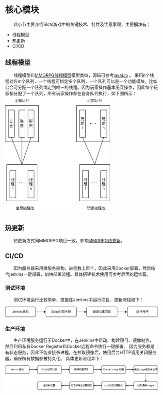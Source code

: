 # 核心模块
&emsp;&emsp;此小节主要介绍Slots游戏中的关键技术、特性及注意事项，主要模块有：
* 线程模型
* 热更新
* CI/CD


## 线程模型
&emsp;&emsp;线程模型和[MMORPG线程模型](../MMORPG项目/核心模块.md)模型类似，源码可参考[javaLib](https://github.com/jzyong/javalib/tree/main/javalib-network/src/main/java/com/jzy/javalib/network/scene) 。
采用n个线程对应m个队列，一个线程可绑定多个队列，一个队列可以是一个功能模块，比如公会可分配一个队列绑定到唯一的线程。因为玩家操作基本无互操作，因此每个玩家都分配了一个队列，所有玩家操作都在自身队列执行，如下图所示：  
![线程模型](img/slots_thread.png)

## 热更新
&emsp;&emsp;热更新方式同MMORPG项目一致，参考[MMORPG热更新](../MMORPG项目/核心模块.md)。

## CI/CD
&emsp;&emsp;因为服务器采用微服务架构，进程数上百个，因此采用Docker部署，然后结合jenkins一键部署，加快部署流程。具体搭建技术使用可参考后面的运维篇。

### 测试环境
&emsp;&emsp;测试环境运行比较简单，直接在Jenkins中运行项目，更新流程如下：  

![测试更新流程](img/slots_test_cd_flow.png)

### 生产环境
&emsp;&emsp;生产环境服务运行于Docker中，在Jenkins中启动、构建项目、镜像制作，
然后利用私有Docker Register和Docker远程命令执行一键部署。
因为服务都是有状态服务，因此不能直接杀进程，在拉取镜像后，使用后台HTTP调用关闭服务器，确保所有数据都被持久化。
具体更新流程如下：  

![测试更新流程](img/slots_product_cd_flow.png)
